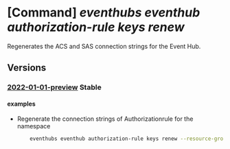 # [Command] _eventhubs eventhub authorization-rule keys renew_

Regenerates the ACS and SAS connection strings for the Event Hub.

## Versions

### [2022-01-01-preview](/Resources/mgmt-plane/L3N1YnNjcmlwdGlvbnMve30vcmVzb3VyY2Vncm91cHMve30vcHJvdmlkZXJzL21pY3Jvc29mdC5ldmVudGh1Yi9uYW1lc3BhY2VzL3t9L2V2ZW50aHVicy97fS9hdXRob3JpemF0aW9ucnVsZXMve30vcmVnZW5lcmF0ZWtleXM=/2022-01-01-preview.xml) **Stable**

<!-- mgmt-plane /subscriptions/{}/resourcegroups/{}/providers/microsoft.eventhub/namespaces/{}/eventhubs/{}/authorizationrules/{}/regeneratekeys 2022-01-01-preview -->

#### examples

- Regenerate the connection strings of Authorizationrule for the namespace
    ```bash
        eventhubs eventhub authorization-rule keys renew --resource-group myresourcegroup --namespace-name mynamespace --eventhub-name myeventhub --name myauthorule --key PrimaryKey
    ```
